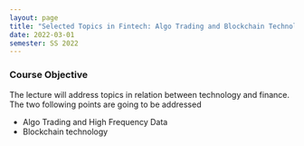 ```yaml
---
layout: page
title: "Selected Topics in Fintech: Algo Trading and Blockchain Technology"
date: 2022-03-01
semester: SS 2022
---
```



### Course Objective

The lecture will address topics in relation between technology and finance.
The two following points are going to be addressed

* Algo Trading and High Frequency Data
* Blockchain technology

